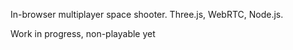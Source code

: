 In-browser multiplayer space shooter.
Three.js, WebRTC, Node.js.

Work in progress, non-playable yet
